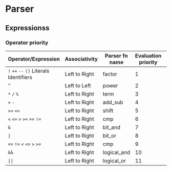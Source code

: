 # Parser

## Expressionss

### Operator priority

| Operator/Expression                     | Associativity | Parser fn name | Evaluation priority | Implementation |
| --------------------------------------- | ------------- | -------------- | ------------------- | -------------- |
| `!` `++` `--` `()` Literals Identifiers | Left to Right | factor         | 1                   | ✅             |
| `^`                                     | Left to Left  | power          | 2                   | ✅             |
| `*` `/` `%`                             | Left to Right | term           | 3                   | ✅             |
| `+` `-`                                 | Left to Right | add_sub        | 4                   | ✅             |
| `>>` `<<`                               | Left to Right | shift          | 5                   | ❌             |
| `<` `<=` `>` `>=` `==` `!=`             | Left to Right | cmp            | 6                   | ❌             |
| `&`                                     | Left to Right | bit_and        | 7                   | ❌             |
| <code>\|</code>                         | Left to Right | bit_or         | 8                   | ❌             |
| `==` `!=` `<` `<=` `>` `>=`             | Left to Right | cmp            | 9                   | ❌             |
| `&&`                                    | Left to Right | logical_and    | 10                  | ❌             |
| <code>\|\|</code>                       | Left to Right | logical_or     | 11                  | ❌             |
